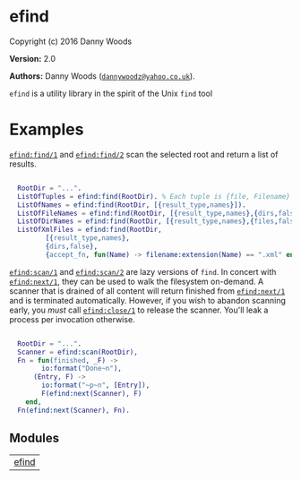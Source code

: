 

# efind #

Copyright (c) 2016 Danny Woods

__Version:__ 2.0

__Authors:__ Danny Woods ([`dannywoodz@yahoo.co.uk`](mailto:dannywoodz@yahoo.co.uk)).

`efind` is a utility library in the spirit of the Unix `find` tool


# Examples #

[`efind:find/1`](https://github.com/dannywoodz/efind/blob/master/doc/efind.md#find-1) and [`efind:find/2`](https://github.com/dannywoodz/efind/blob/master/doc/efind.md#find-2) scan the selected root and return a list of results.

```erlang

  RootDir = "...".
  ListOfTuples = efind:find(RootDir). % Each tuple is {file, Filename} or {dir, Dirname}
  ListOfNames = efind:find(RootDir, [{result_type,names}]).
  ListOfFileNames = efind:find(RootDir, [{result_type,names},{dirs,false}]).
  ListOfDirNames = efind:find(RootDir, [{result_type,names},{files,false}]).
  ListOfXmlFiles = efind:find(RootDir,
  		 [{result_type,names},
		 {dirs,false},
		 {accept_fn, fun(Name) -> filename:extension(Name) == ".xml" end}]).

```

[`efind:scan/1`](https://github.com/dannywoodz/efind/blob/master/doc/efind.md#scan-1) and [`efind:scan/2`](https://github.com/dannywoodz/efind/blob/master/doc/efind.md#scan-2) are lazy versions of `find`.  In concert
with [`efind:next/1`](https://github.com/dannywoodz/efind/blob/master/doc/efind.md#next-1), they can be used to walk the filesystem on-demand.  A scanner that is
drained of all content will return finished from [`efind:next/1`](https://github.com/dannywoodz/efind/blob/master/doc/efind.md#next-1) and is
terminated automatically.  However, if you wish to abandon scanning early, you _must_ call
[`efind:close/1`](https://github.com/dannywoodz/efind/blob/master/doc/efind.md#close-1) to release the scanner.   You'll leak a process per invocation otherwise.

```erlang

  RootDir = "...".
  Scanner = efind:scan(RootDir),
  Fn = fun(finished, _F) ->
	  	io:format("Done~n"),
	  (Entry, F) ->
	  	io:format("~p~n", [Entry]),
		F(efind:next(Scanner), F)
	end,
  Fn(efind:next(Scanner), Fn).

```



## Modules ##


<table width="100%" border="0" summary="list of modules">
<tr><td><a href="https://github.com/dannywoodz/efind/blob/master/doc/efind.md" class="module">efind</a></td></tr></table>


